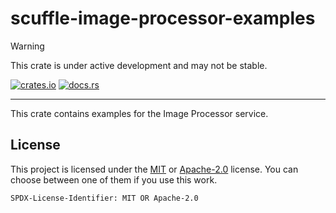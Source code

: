 # scuffle-image-processor-examples

> [!WARNING]  
> This crate is under active development and may not be stable.

[![crates.io](https://img.shields.io/crates/v/scuffle-image-processor-examples.svg)](https://crates.io/crates/scuffle-image-processor-examples) [![docs.rs](https://img.shields.io/docsrs/scuffle-image-processor-examples)](https://docs.rs/scuffle-image-processor-examples)

---

This crate contains examples for the Image Processor service.

## License

This project is licensed under the [MIT](./LICENSE.MIT) or [Apache-2.0](./LICENSE.Apache-2.0) license.
You can choose between one of them if you use this work.

`SPDX-License-Identifier: MIT OR Apache-2.0`
